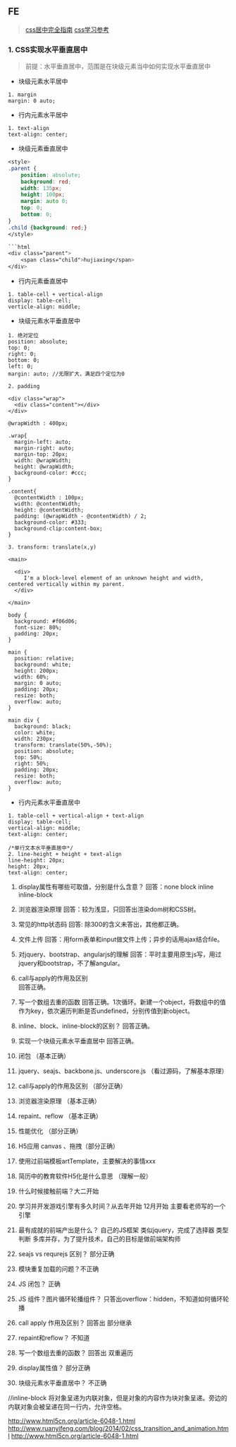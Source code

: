 ## FE

> [css居中完全指南](http://www.jianshu.com/p/61c431fd924a)
> [css学习参考](http://learn.shayhowe.com/advanced-html-css/css-transforms/)
### 1. CSS实现水平垂直居中

> 前提：水平垂直居中，范围是在块级元素当中如何实现水平垂直居中

* 块级元素水平居中

```
1. margin
margin: 0 auto;
```

* 行内元素水平居中

```
1. text-align
text-align: center;
```

* 块级元素垂直居中

```css
<style>
.parent {
	position: absolute;
    background: red;
    width: 135px;
    height: 100px;
    margin: auto 0;
    top: 0;
    bottom: 0;
}
.child {background: red;}
</style>

```html
<div class="parent">
	<span class="child">hujiaxing</span>
</div>
```

* 行内元素垂直居中

```
1. table-cell + vertical-align
display: table-cell;
verticle-align: middle;
```

* 块级元素水平垂直居中

```
1. 绝对定位
position: absolute;
top: 0;
right: 0;
bottom: 0;
left: 0;
margin: auto; //无限扩大，满足四个定位为0 

2. padding

<div class="wrap">
  <div class="content"></div>
</div>

@wrapWidth : 400px;

.wrap{
  margin-left: auto;
  margin-right: auto;
  margin-top: 20px;
  width: @wrapWidth;
  height: @wrapWidth;
  background-color: #ccc;
}

.content{
  @contentWidth : 100px;
  width: @contentWidth;
  height: @contentWidth;
  padding: (@wrapWidth - @contentWidth) / 2;
  background-color: #333;
  background-clip:content-box;
}

3. transform: translate(x,y)

<main>
  
  <div>
     I'm a block-level element of an unknown height and width, centered vertically within my parent.
  </div>
  
</main>

body {
  background: #f06d06;
  font-size: 80%;
  padding: 20px;
}

main {
  position: relative;
  background: white;
  height: 200px;
  width: 60%;
  margin: 0 auto;
  padding: 20px;
  resize: both;
  overflow: auto;
}

main div {
  background: black;
  color: white;
  width: 230px;
  transform: translate(50%,-50%);
  position: absolute;
  top: 50%;
  right: 50%;
  padding: 20px;
  resize: both;
  overflow: auto;
}
```

* 行内元素水平垂直居中

```
1. table-cell + vertical-align + text-align
display: table-cell;
vertical-align: middle;
text-align: center;

/*单行文本水平垂直居中*/
2. line-height + height + text-align
line-height: 20px;
height: 20px;
text-align: center;
```

1. display属性有哪些可取值，分别是什么含意？
   回答：none block inline inline-block 
2. 浏览器渲染原理
   回答：较为浅显，只回答出渲染dom树和CSS树。
3. 常见的http状态码
   回答: 除300的含义未答出，其他都正确。
4. 文件上传
   回答：用form表单和input做文件上传；异步的话用ajax结合file。
5. 对jquery、bootstrap、angularjs的理解
   回答：平时主要用原生js写，用过jquery和bootstrap，不了解angular。
6. call与apply的作用及区别    
   回答正确。
7. 写一个数组去重的函数
   回答正确。1次循环。新建一个object，将数组中的值作为key，依次遍历判断是否undefined，分别传值到新object。
8. inline、block、inline-block的区别？
   回答正确。
9. 实现一个块级元素水平垂直居中
   回答正确。

1. 闭包 （基本正确）
2. jquery、seajs、backbone.js、underscore.js （看过源码，了解基本原理）
3. call与apply的作用及区别  （部分正确）
4. 浏览器渲染原理 （基本正确）
5. repaint、reflow （基本正确）
6. 性能优化 （部分正确）
7. H5应用 canvas 、拖拽（部分正确）
8. 使用过前端模板artTemplate，主要解决的事情xxx
9. 简历中的教育软件H5化是什么意思 （理解一般）


1. 什么时候接触前端？大二开始 
2. 学习并开发游戏引擎有多久时间？从去年开始 12月开始  主要看老师写的一个引擎
3. 最有成就的前端产出是什么？ 自己的JS框架 类似jquery，完成了选择器 类型判断 多库并存，为了提升技术，自己的目标是做前端架构师
4. seajs vs requrejs  区别？ 部分正确
5. 模块重复加载的问题？不正确
6. JS 闭包？ 正确 
7. JS 组件？图片循环轮播组件？ 只答出overflow：hidden，不知道如何循环轮播
8. call apply 作用及区别？ 回答出 部分继承
9. repaint和reflow？ 不知道
10. 写一个数组去重的函数？ 回答出 双重遍历
11. display属性值？ 部分正确
12. 块级元素水平垂直居中？ 不正确

//inline-block
将对象呈递为内联对象，但是对象的内容作为块对象呈递。旁边的内联对象会被呈递在同一行内，允许空格。

http://www.html5cn.org/article-6048-1.html
http://www.ruanyifeng.com/blog/2014/02/css_transition_and_animation.html
http://www.html5cn.org/article-6048-1.html
